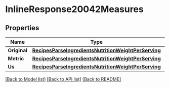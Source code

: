 # InlineResponse20042Measures

## Properties

Name | Type | Description | Notes
------------ | ------------- | ------------- | -------------
**Original** | [**RecipesParseIngredientsNutritionWeightPerServing**](_recipes_parseIngredients_nutrition_weightPerServing.md) |  | 
**Metric** | [**RecipesParseIngredientsNutritionWeightPerServing**](_recipes_parseIngredients_nutrition_weightPerServing.md) |  | 
**Us** | [**RecipesParseIngredientsNutritionWeightPerServing**](_recipes_parseIngredients_nutrition_weightPerServing.md) |  | 

[[Back to Model list]](../README.md#documentation-for-models) [[Back to API list]](../README.md#documentation-for-api-endpoints) [[Back to README]](../README.md)


